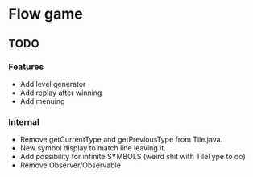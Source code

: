 # Flow game

## TODO

### Features
- Add level generator
- Add replay after winning
- Add menuing

### Internal
- Remove getCurrentType and getPreviousType from Tile.java.
- New symbol display to match line leaving it.
- Add possibility for infinite SYMBOLS (weird shit with TileType to do)
- Remove Observer/Observable
